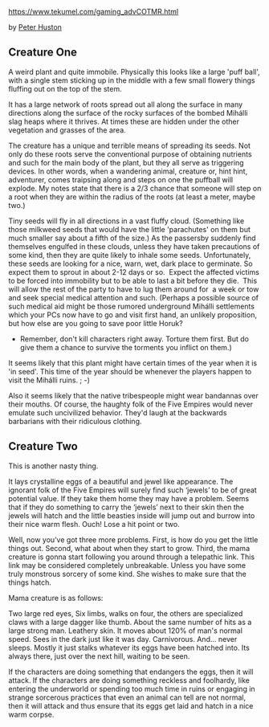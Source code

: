 https://www.tekumel.com/gaming_advCOTMR.html

by [Peter Huston](mailto:phuston@capital.net)

## Creature One

A weird plant and quite immobile. Physically this looks like a large 'puff ball', with a single stem sticking up in the middle with a few small flowery things fluffing out on the top of the stem.

It has a large network of roots spread out all along the surface in many directions along the surface of the rocky surfaces of the bombed Mihálli slag heaps where it thrives. At times these are hidden under the other vegetation and grasses of the area.

The creature has a unique and terrible means of spreading its seeds. Not only do these roots serve the conventional purpose of obtaining nutrients and such for the main body of the plant, but they all serve as triggering devices. In other words, when a wandering animal, creature or, hint hint, adventurer, comes traipsing along and steps on one the puffball will explode. My notes state that there is a 2/3 chance that someone will step on a root when they are within the radius of the roots (at least a meter, maybe two.) 

Tiny seeds will fly in all directions in a vast fluffy cloud. (Something like those milkweed seeds that would have the little 'parachutes' on them but much smaller say about a fifth of the size.) As the passersby suddenly find themselves engulfed in these clouds, unless they have taken precautions of some kind, then they are quite likely to inhale some seeds. Unfortunately, these seeds are looking for a nice, warn, wet, dark place to germinate. So expect them to sprout in about 2-12 days or so.  Expect the affected victims to be forced into immobility but to be able to last a bit before they die.  This will allow the rest of the party to have to lug them around for  a week or tow and seek special medical attention and such. (Perhaps a possible source of such medical aid might be those rumored underground Mihálli settlements which your PCs now have to go and visit first hand, an unlikely proposition, but how else are you going to save poor little Horuk?

* Remember, don't kill characters right away. Torture them first. But do give them a chance to survive the torments you inflict on them.)

It seems likely that this plant might have certain times of the year when it is 'in seed'. This time of the year should be whenever the players happen to visit the Mihálli ruins. ; -)

Also it seems likely that the native tribespeople might wear bandannas over their mouths. Of course, the haughty folk of the Five Empires would never emulate such uncivilized behavior. They'd laugh at the backwards barbarians with their ridiculous clothing.

## Creature Two

This is another nasty thing.

It lays crystalline eggs of a beautiful and jewel like appearance. The ignorant folk of the Five Empires will surely find such ‘jewels’ to be of great potential value. If they take them home they may have a problem. Seems that if they do something to carry the ‘jewels’ next to their skin then the jewels will hatch and the little beasties inside will jump out and burrow into their nice warm flesh. Ouch! Lose a hit point or two.

Well, now you’ve got three more problems. First, is how do you get the little things out. Second, what about when they start to grow. Third, the mama creature is gonna start following you around through a telepathic link. This link may be considered completely unbreakable. Unless you have some truly monstrous sorcery of some kind. She wishes to make sure that the things hatch.   

Mama creature is as follows:

Two large red eyes, Six limbs, walks on four, the others are specialized claws with a large dagger like thumb. About the same number of hits as a large strong man. Leathery skin. It moves about 120% of man's normal speed. Sees in the dark just like it was day. Carnivorous. And… never sleeps. Mostly it just stalks whatever its eggs have been hatched into. Its always there, just over the next hill, waiting to be seen.

If the characters are doing something that endangers the eggs, then it will attack. If the characters are doing something reckless and foolhardy, like entering the underworld or spending too much time in ruins or engaging in strange sorcerous practices that even an animal can tell are not normal, then it will attack and thus ensure that its eggs get laid and hatch in a nice warm corpse.